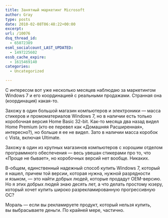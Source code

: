```yaml
---
title: Занятный маркетинг Microsoft
author: Gray
type: posts
date: 2010-02-08T06:48:22+00:00
excerpt:
url: /10076
dsq_thread_id:
  - 65072389
esml_socialcount_LAST_UPDATED:
  - 1497225602
essb_cache_expire:
  - 1615469140
categories:
  - Uncategorized

---
```








С&nbsp;интересом вот уже несколько месяцев наблюдаю за&nbsp;маркетингом Windows 7 и&nbsp;его координацией с&nbsp;реальными продажами. Странная она (координация) <nobr>какая-то</nobr>.

Захожу в&nbsp;один большой магазин компьютеров и&nbsp;электроники&nbsp;&mdash; масса стикеров и&nbsp;промоматериалов Windows 7, но&nbsp;в&nbsp;наличии есть только коробочная версия Home Basic <nobr>32-bit</nobr>. <nobr>Как-то</nobr> месяца два назад видел Home Premium (кто ее&nbsp;перевел как &laquo;Домашняя Расширенная&raquo;, интересно?), но&nbsp;больше я&nbsp;ее&nbsp;не&nbsp;видел. Зато в&nbsp;наличии масса коробок с&nbsp;Vista, включая Ultimate.

Захожу в&nbsp;один из&nbsp;крупных магазинов компьютеров с&nbsp;хорошим отделом программного обеспечения&nbsp;&mdash; весь увешан стикерами про то, что &laquo;Проще не&nbsp;бывает&raquo;, но&nbsp;коробочных версий нет вообще. Никаких.

<nobr>В-общем</nobr>, единственный надежный способ купить Windows 7, который я&nbsp;нашел, причем той версии, которая нужна, нужной разрядности и&nbsp;языком,&nbsp;&mdash; это найти добрых людей, которые продадут <nobr>OEM-версию</nobr>. Но&nbsp;я&nbsp;этих добрых людей знаю десять лет, а&nbsp;что делать простому юзеру, который хочет купить широко разрекламированную прогрессивную ОС?

Мораль&nbsp;&mdash; если вы&nbsp;рекламируете продукт, который нельзя купить, вы&nbsp;выбрасываете деньги. По&nbsp;крайней мере, частично.